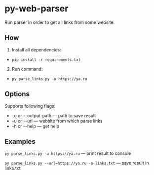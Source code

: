 # py-web-parser
Run parser in order to get all links from some website.
## How
1. Install all dependencies:
  - `pip install -r requirements.txt`
2. Run command:
  - `py parse_links.py -u https://ya.ru`
  
## Options
Supports following flags:
- -o or --output-path — path to save result
- -u or --url — website from which parse links
- -h or --help — get help

## Examples
`py parse_links.py -u https://ya.ru` — print result to console

`py parse_links.py --url=https://ya.ru -o links.txt` — save result in links.txt
